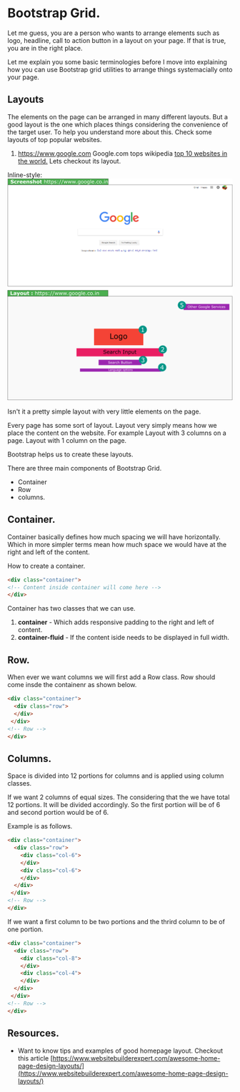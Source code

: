 # Bootstrap Grid. 

Let me guess, you are a person who wants to arrange elements such as logo, headline, call to action button in a layout on your page. 
If that is true, you are in the right place. 

Let me explain you some basic terminologies before I move into explaining how you can use Bootstrap grid utilities to arrange things systemacially onto your page. 

## Layouts
The elements on the page can be arranged in many different layouts. But a good layout is the one which places things considering the convenience of the target user. To help you understand more about this. Check some layouts of top popular websites. 

1. https://www.google.com
Google.com tops wikipedia [top 10 websites in the world.](https://en.wikipedia.org/wiki/List_of_most_popular_websites) Lets checkout its layout. 

Inline-style: 
![Google.com Layout](images/google_layout.png "Google.com")

Isn't it a pretty simple layout with very little elements on the page. 


Every page has some sort of layout. 
Layout very simply means how we place the content on the website. 
For example 
Layout with 3 columns on a page. 
Layout with 1 column on the page. 

Bootstrap helps us to create these layouts. 

There are three main components of Bootstrap Grid. 
- Container
- Row
- columns. 

## Container. 
Container basically defines how much spacing we will have horizontally. 
Which in more simpler terms mean how much space we would have at the right and left of the content. 

How to create a container. 
```html
<div class="container">
<!-- Content inside container will come here -->
</div>
```

Container has two classes that we can use. 

1. **container** - Which adds responsive padding to the right and left of content. 
2. **container-fluid** - If the content iside needs to be displayed in full width. 


## Row. 
When ever we want columns we will first add a Row class. 
Row should come insde the containenr as shown below. 
```html
<div class="container">
  <div class="row">
  </div>
 </div>
<!-- Row -->
</div>
```

## Columns. 
Space is divided into 12 portions for columns and is applied using column classes. 

If we want 2 columns of equal sizes. The considering that the we have total 12 portions. It will be 
divided accordingly. So the first portion will be of 6 and second portion would be of 6. 

Example is as follows. 
```html
<div class="container">
  <div class="row">
    <div class="col-6">
    </div>
    <div class="col-6">
    </div>
  </div>
 </div>
<!-- Row -->
</div>
```

If we want a first column to be two portions and the thrird column to be of one portion. 
```html
<div class="container">
  <div class="row">
    <div class="col-8">
    </div>
    <div class="col-4">
    </div>
  </div>
 </div>
<!-- Row -->
</div>
```

## Resources. 

- Want to know tips and examples of good homepage layout. Checkout this article [https://www.websitebuilderexpert.com/awesome-home-page-design-layouts/](https://www.websitebuilderexpert.com/awesome-home-page-design-layouts/)
